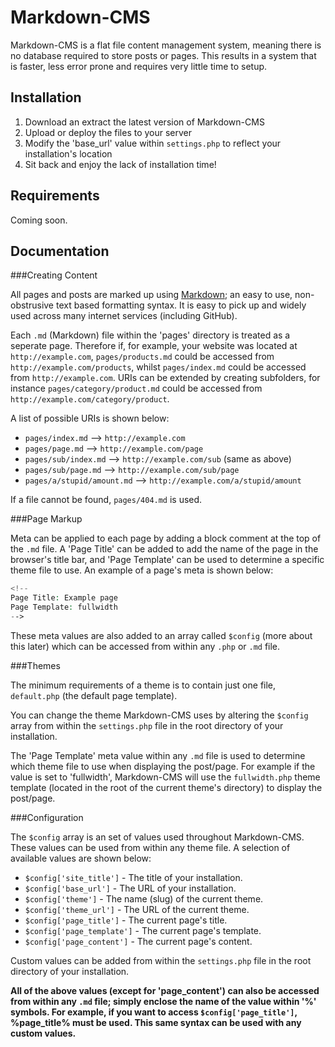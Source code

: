 Markdown-CMS
=============

Markdown-CMS is a flat file content management system, meaning there is no database required to store posts or pages. This results in a system that is faster, less error prone and requires very little time to setup.

Installation
------------

1. Download an extract the latest version of Markdown-CMS
2. Upload or deploy the files to your server
3. Modify the 'base_url' value within `settings.php` to reflect your installation's location
4. Sit back and enjoy the lack of installation time!

Requirements
------------

Coming soon.

Documentation
-------------

###Creating Content

All pages and posts are marked up using [Markdown](http://daringfireball.net/projects/markdown/syntax); an easy to use, non-obstrusive text based formatting syntax. It is easy to pick up and widely used across many internet services (including GitHub).

Each `.md` (Markdown) file within the 'pages' directory is treated as a seperate page. Therefore if, for example, your website was located at `http://example.com`, `pages/products.md` could be accessed from `http://example.com/products`, whilst `pages/index.md` could be accessed from `http://example.com`. URIs can be extended by creating subfolders, for instance `pages/category/product.md` could be accessed from `http://example.com/category/product`.

A list of possible URIs is shown below:

* `pages/index.md` --> `http://example.com`
* `pages/page.md` --> `http://example.com/page`
* `pages/sub/index.md` --> `http://example.com/sub` (same as above)
* `pages/sub/page.md` --> `http://example.com/sub/page`
* `pages/a/stupid/amount.md` --> `http://example.com/a/stupid/amount`

If a file cannot be found, `pages/404.md` is used.

###Page Markup

Meta can be applied to each page by adding a block comment at the top of the `.md` file. A 'Page Title' can be added to add the name of the page in the browser's title bar, and 'Page Template' can be used to determine a specific theme file to use. An example of a page's meta is shown below:

```php
<!--
Page Title: Example page
Page Template: fullwidth
-->
```

These meta values are also added to an array called `$config` (more about this later) which can be accessed from within any `.php` or `.md` file.

###Themes

The minimum requirements of a theme is to contain just one file, `default.php` (the default page template).

You can change the theme Markdown-CMS uses by altering the `$config` array from within the `settings.php` file in the root directory of your installation.

The 'Page Template' meta value within any `.md` file is used to determine which theme file to use when displaying the post/page. For example if the value is set to 'fullwidth', Markdown-CMS will use the `fullwidth.php` theme template (located in the root of the current theme's directory) to display the post/page.

###Configuration

The `$config` array is an set of values used throughout Markdown-CMS. These values can be used from within any theme file. A selection of available values are shown below:

* `$config['site_title']` - The title of your installation.
* `$config['base_url']` - The URL of your installation.
* `$config['theme']` - The name (slug) of the current theme.
* `$config['theme_url']` - The URL of the current theme.
* `$config['page_title']` - The current page's title.
* `$config['page_template']` - The current page's template.
* `$config['page_content']` - The current page's content.

Custom values can be added from within the `settings.php` file in the root directory of your installation.

**All of the above values (except for 'page\_content') can also be accessed from within any `.md` file; simply enclose the name of the value within '&#37;' symbols. For example, if you want to access `$config['page_title']`, &#37;page\_title&#37; must be used. This same syntax can be used with any custom values.**
